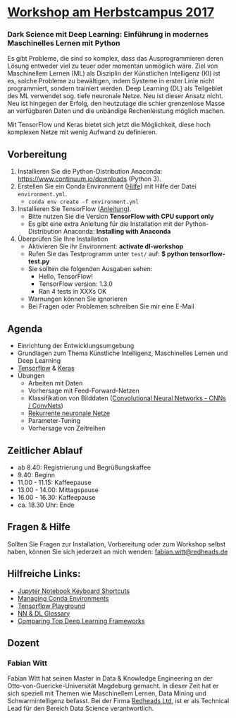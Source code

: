 # [Workshop am Herbstcampus 2017](https://www.herbstcampus.de/programm.php)
### Dark Science mit Deep Learning: Einführung in modernes Maschinelles Lernen mit Python
Es gibt Probleme, die sind so komplex, dass das Ausprogrammieren deren Lösung entweder viel zu teuer oder momentan unmöglich wäre.
Ziel von Maschinellem Lernen (ML) als Disziplin der Künstlichen Intelligenz (KI) ist es, solche Probleme zu bewältigen, indem Systeme in erster Linie nicht programmiert, sondern trainiert werden.
Deep Learning (DL) als Teilgebiet des ML verwendet sog. tiefe neuronale Netze.
Neu ist dieser Ansatz nicht.
Neu ist hingegen der Erfolg, den heutzutage die schier grenzenlose Masse an verfügbaren Daten und die unbändige Rechenleistung möglich machen.

Mit TensorFlow und Keras bietet sich jetzt die Möglichkeit, diese hoch komplexen Netze mit wenig Aufwand zu definieren.

## Vorbereitung

1. Installieren Sie die Python-Distribution Anaconda: https://www.continuum.io/downloads (Python 3).
2. Erstellen Sie ein Conda Environment ([Hilfe](https://conda.io/docs/using/envs.html)) mit Hilfe der Datei `environment.yml`.
    * `conda env create -f environment.yml`
3. Installieren Sie TensorFlow ([Anleitung](https://www.tensorflow.org/install/)). 
    * Bitte nutzen Sie die Version **TensorFlow with CPU support only**
    * Es gibt eine extra Anleitung für die Installation mit der Python-Distribution Anaconda: **Installing with Anaconda**
4. Überprüfen Sie Ihre Installation
    * Aktivieren Sie ihr Environment: **activate dl-workshop**
    * Rufen Sie das Testprogramm unter `test/` auf: **$ python tensorflow-test.py**
    * Sie sollten die folgenden Ausgaben sehen: 
        * Hello, TensorFlow!
        * TensorFlow version: 1.3.0
        * Ran 4 tests in XXXs OK
    * Warnungen können Sie ignorieren
    * Bei Fragen oder Problemen schreiben Sie mir eine E-Mail
    
## Agenda
* Einrichtung der Entwicklungsumgebung
* Grundlagen zum Thema Künstliche Intelligenz, Maschinelles Lernen und Deep Learning
* [Tensorflow](https://www.tensorflow.org/) & [Keras](https://keras.io/)
* Übungen
   * Arbeiten mit Daten
   * Vorhersage mit Feed-Forward-Netzen
   * Klassifikation von Bilddaten ([Convolutional Neural Networks - CNNs / ConvNets](http://cs231n.github.io/convolutional-networks/))
   * [Rekurrente neuronale Netze](http://colah.github.io/posts/2015-08-Understanding-LSTMs/)
   * Parameter-Tuning
   * Vorhersage von Zeitreihen

## Zeitlicher Ablauf
* ab 8.40: Registrierung und Begrüßungskaffee
* 9.40: Beginn
* 11.00 - 11.15: Kaffeepause
* 13.00 - 14.00: Mittagspause
* 16.00 - 16.30: Kaffeepause
* ca. 18.30 Uhr: Ende
    
    
## Fragen & Hilfe
Sollten Sie Fragen zur Installation, Vorbereitung oder zum Workshop selbst haben, können Sie sich jederzeit an mich wenden: fabian.witt@redheads.de

## Hilfreiche Links:
* [Jupyter Notebook Keyboard Shortcuts](https://www.cheatography.com/weidadeyue/cheat-sheets/jupyter-notebook/)
* [Managing Conda Environments](https://conda.io/docs/using/envs.html)
* [Tensorflow Playground](http://playground.tensorflow.org/)
* [NN & DL Glossary](https://deeplearning4j.org/glossary)
* [Comparing Top Deep Learning Frameworks](https://deeplearning4j.org/compare-dl4j-torch7-pylearn)

## Dozent
### Fabian Witt
Fabian Witt hat seinen Master in Data & Knowledge Engineering an der Otto-von-Guericke-Universität Magdeburg gemacht. 
In dieser Zeit hat er sich speziell mit Themen wie Maschinellem Lernen, Data Mining und Schwarmintelligenz befasst.
Bei der Firma [Redheads Ltd.](https://www.redheads.de/) ist er als Technical Lead für den Bereich Data Science verantwortlich.
